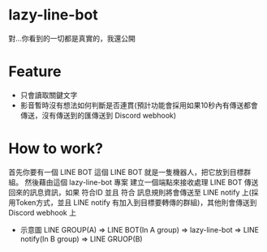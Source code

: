 # lazy-line-bot
對...你看到的一切都是真實的，我還公開

# Feature
- 只會讀取關鍵文字
- 影音暫時沒有想法如何判斷是否連貫(預計功能會採用如果10秒內有傳送都會傳送，沒有傳送到的匯傳送到 Discord webhook)

# How to work?
首先你要有一個 LINE BOT 這個 LINE BOT 就是一隻機器人，把它放到目標群組。
然後藉由這個 lazy-line-bot 專案 建立一個端點來接收處理 LINE BOT 傳送回來的訊息資訊，如果 符合ID 並且 符合 訊息規則將會傳送至 LINE notify 上(採用Token方式，並且 LINE notify 有加入到目標要轉傳的群組)，其他則會傳送到 Discord webhook 上

- 示意圖
LINE GROUP(A) => LINE BOT(In A group) => lazy-line-bot => LINE notify(In B group) => LINE GRUOP(B)
